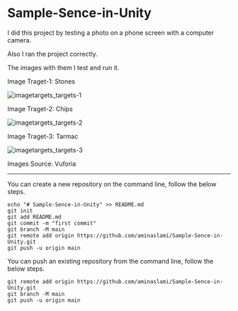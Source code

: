 # Sample-Sence-in-Unity

I did this project by testing a photo on a phone screen with a computer camera.

Also I ran the project correctly.

The images with them I test and run it.



Image Traget-1: Stones

![imagetargets_targets-1](https://github.com/user-attachments/assets/9457d269-2837-43c7-b89f-51092c32e57e)


Image Traget-2: Chips


![imagetargets_targets-2](https://github.com/user-attachments/assets/001dc29e-ba24-4444-979e-bd463c3d9e98)


Image Traget-3: Tarmac

![imagetargets_targets-3](https://github.com/user-attachments/assets/51687309-49cd-4c63-a2df-c580c26043e0)



Images Source: Vuforia

---------------------------------------------------------

You can create a new repository on the command line, follow the below steps.
```
echo "# Sample-Sence-in-Unity" >> README.md
git init
git add README.md
git commit -m "first commit"
git branch -M main
git remote add origin https://github.com/aminaslami/Sample-Sence-in-Unity.git
git push -u origin main
```
You can push an existing repository from the command line, follow the below steps.

```
git remote add origin https://github.com/aminaslami/Sample-Sence-in-Unity.git
git branch -M main
git push -u origin main
```
